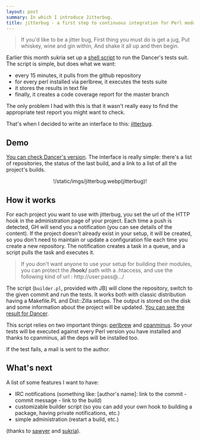 ```yaml
---
layout: post
summary: In which I introduce Jitterbug.
title: jitterbug - a first step to continuous integration for Perl modules on GitHub
---
```


> If you'd like to be a jitter bug,
> First thing you must do is get a jug,
> Put whiskey, wine and gin within,
> And shake it all up and then begin.

Earlier this month sukria set up a [shell script](http://github.com/sukria/capsule) to run the Dancer's tests suit. The script is simple, but does what we want:

* every 15 minutes, it pulls from the github repository
* for every perl installed via perlbrew, it executes the tests suite
* it stores the results in text file
* finally, it creates a code coverage report for the master branch

The only problem I had with this is that it wasn't really easy to find the appropriate test report you might want to check.

That's when I decided to write an interface to this: [jitterbug](https://github.com/franckcuny/jitterbug).

## Demo

[You can check Dancer's version](http://jitterbug.perldancer.org/). The interface is really simple: there's a list of repositories, the status of the last build, and a link to a list of all the project's builds.

<center>!/static/imgs/jitterbug.webp(jitterbug)!</center>

## How it works

For each project you want to use with jitterbug, you set the url of the HTTP hook in the administration page of your project. Each time a push is detected, GH will send you a notification (you can see details of the content). If the project doesn't already exist in your setup, it will be created, so you don't need to maintain or update a configuration file each time you create a new repository. The notification creates a task in a queue, and a script pulls the task and executes it.

> If you don't want anyone to use your setup for building their modules, you can protect the **/hook/** path with a .htaccess, and use the following kind of url : http://user:pass@.../

The script (`builder.pl`, provided with JB) will clone the repository, switch to the given commit and run the tests. It works both with classic distribution having a Makefile.PL and Dist::Zilla setups. The output is stored on the disk and some information about the project will be updated. [You can see the result for Dancer](http://jitterbug.perldancer.org/project/Dancer).

This script relies on two important things: [perlbrew](http://github.com/gugod/App-perlbrew) and [cpanminus](http://github.com/miyagawa/cpanminus). So your tests will be executed against every Perl version you have installed and thanks to cpanminus, all the deps will be installed too.

If the test fails, a mail is sent to the author.

## What's next

A list of some features I want to have:

* IRC notifications (something like: [author's name]: link to the commit - commit message - link to the build)
* customizable builder script (so you can add your own hook to building a package, having private notifications, etc.)
* simple administration (restart a build, etc.)

(thanks to [sawyer](http://github.com/xsawyerx) and [sukria](http://github.com/sukria/)).

